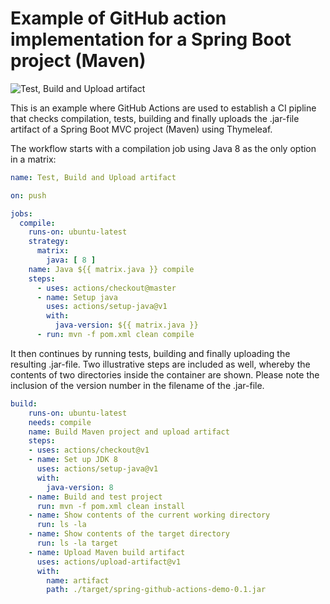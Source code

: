 # Example of GitHub action implementation for a Spring Boot project (Maven)

![Test, Build and Upload artifact](https://github.com/miverboven/spring-github-actions-demo/workflows/Test,%20Build%20and%20Upload%20artifact/badge.svg)

This is an example where GitHub Actions are used to establish a CI pipline that checks compilation, tests, building and finally uploads the .jar-file artifact of a Spring Boot MVC project (Maven) using Thymeleaf.

The workflow starts with a compilation job using Java 8 as the only option in a matrix:

```yaml
name: Test, Build and Upload artifact

on: push

jobs:
  compile:
    runs-on: ubuntu-latest
    strategy:
      matrix:
        java: [ 8 ]
    name: Java ${{ matrix.java }} compile
    steps:
      - uses: actions/checkout@master
      - name: Setup java
        uses: actions/setup-java@v1
        with:
          java-version: ${{ matrix.java }}
      - run: mvn -f pom.xml clean compile
```

It then continues by running tests, building and finally uploading the resulting .jar-file. Two illustrative steps are included as well, whereby the contents of two directories inside the container are shown. Please note the inclusion of the version number in the filename of the .jar-file.

```yaml
build:
    runs-on: ubuntu-latest
    needs: compile
    name: Build Maven project and upload artifact
    steps:
    - uses: actions/checkout@v1
    - name: Set up JDK 8
      uses: actions/setup-java@v1
      with:
        java-version: 8
    - name: Build and test project
      run: mvn -f pom.xml clean install
    - name: Show contents of the current working directory
      run: ls -la
    - name: Show contents of the target directory
      run: ls -la target
    - name: Upload Maven build artifact
      uses: actions/upload-artifact@v1
      with:
        name: artifact
        path: ./target/spring-github-actions-demo-0.1.jar
```